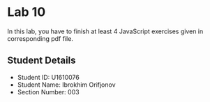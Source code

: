 # Lab 10

In this lab, you have to finish at least 4 JavaScript exercises given in corresponding pdf file. 


## Student Details

- Student ID: U1610076
- Student Name: Ibrokhim Orifjonov
- Section Number: 003
